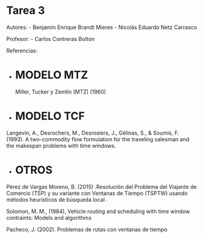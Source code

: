 # Tarea 3

Autores:
    - Benjamín Enrique Brandt Mieres
    - Nicolás Eduardo Netz Carrasco

Profesor:
    - Carlos Contreras Bolton

Referencias:
 - # MODELO MTZ
    Miller, Tucker y Zemlin (MTZ) (1960)

 - # MODELO TCF
  Langevin, A., Desrochers, M., Desrosiers, J., Gélinas, S., & Soumis, F. (1993). A two-commodity flow formulation for the traveling salesman and the makespan problems with time windows.

 - # OTROS
  Pérez de Vargas Moreno, B. (2015) .Resolución del Problema del Viajante de Comercio (TSP) y su variante con Ventanas de Tiempo (TSPTW) usando métodos heurísticos de búsqueda local .

  Solomon, M. M., (1984), Vehicle routing and scheduling with time window contraints: Models and algorithms
  
  Pacheco, J. (2002). Problemas de rutas con ventanas de tiempo